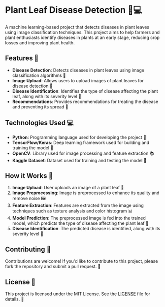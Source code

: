 # Plant Leaf Disease Detection 🌱💻


A machine learning-based project that detects diseases in plant leaves using image classification techniques. This project aims to help farmers and plant enthusiasts identify diseases in plants at an early stage, reducing crop losses and improving plant health.


## Features 🚀
* **Disease Detection**: Detects diseases in plant leaves using image classification algorithms 🤖
* **Image Upload**: Allows users to upload images of plant leaves for disease detection 📸
* **Disease Identification**: Identifies the type of disease affecting the plant leaf, along with its severity level 🌟
* **Recommendations**: Provides recommendations for treating the disease and preventing its spread 🌿


## Technologies Used 💻
* **Python**: Programming language used for developing the project 🐍
* **TensorFlow/Keras**: Deep learning framework used for building and training the model 🤖
* **OpenCV**: Library used for image processing and feature extraction 📚
* **Kaggle Dataset**: Dataset used for training and testing the model 🌟


## How it Works 🤔
1. **Image Upload**: User uploads an image of a plant leaf 📸
2. **Image Preprocessing**: Image is preprocessed to enhance its quality and remove noise 🖼
3. **Feature Extraction**: Features are extracted from the image using techniques such as texture analysis and color histogram 📊
4. **Model Prediction**: The preprocessed image is fed into the trained model, which predicts the type of disease affecting the plant leaf 🤖
5. **Disease Identification**: The predicted disease is identified, along with its severity level 🌟


## Contributing 🤝
Contributions are welcome! If you'd like to contribute to this project, please fork the repository and submit a pull request. 🙏

## License 📝
This project is licensed under the MIT License. See the [LICENSE](LICENSE) file for details. 📄

